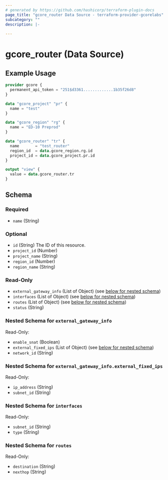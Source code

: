 ```yaml
---
# generated by https://github.com/hashicorp/terraform-plugin-docs
page_title: "gcore_router Data Source - terraform-provider-gcorelabs"
subcategory: ""
description: |-
  
---
```


# gcore_router (Data Source)



## Example Usage

```terraform
provider gcore {
  permanent_api_token = "251$d3361.............1b35f26d8"
}

data "gcore_project" "pr" {
  name = "test"
}

data "gcore_region" "rg" {
  name = "ED-10 Preprod"
}

data "gcore_router" "tr" {
  name       = "test_router"
  region_id  = data.gcore_region.rg.id
  project_id = data.gcore_project.pr.id
}

output "view" {
  value = data.gcore_router.tr
}
```

<!-- schema generated by tfplugindocs -->
## Schema

### Required

- `name` (String)

### Optional

- `id` (String) The ID of this resource.
- `project_id` (Number)
- `project_name` (String)
- `region_id` (Number)
- `region_name` (String)

### Read-Only

- `external_gateway_info` (List of Object) (see [below for nested schema](#nestedatt--external_gateway_info))
- `interfaces` (List of Object) (see [below for nested schema](#nestedatt--interfaces))
- `routes` (List of Object) (see [below for nested schema](#nestedatt--routes))
- `status` (String)

<a id="nestedatt--external_gateway_info"></a>
### Nested Schema for `external_gateway_info`

Read-Only:

- `enable_snat` (Boolean)
- `external_fixed_ips` (List of Object) (see [below for nested schema](#nestedobjatt--external_gateway_info--external_fixed_ips))
- `network_id` (String)

<a id="nestedobjatt--external_gateway_info--external_fixed_ips"></a>
### Nested Schema for `external_gateway_info.external_fixed_ips`

Read-Only:

- `ip_address` (String)
- `subnet_id` (String)



<a id="nestedatt--interfaces"></a>
### Nested Schema for `interfaces`

Read-Only:

- `subnet_id` (String)
- `type` (String)


<a id="nestedatt--routes"></a>
### Nested Schema for `routes`

Read-Only:

- `destination` (String)
- `nexthop` (String)



